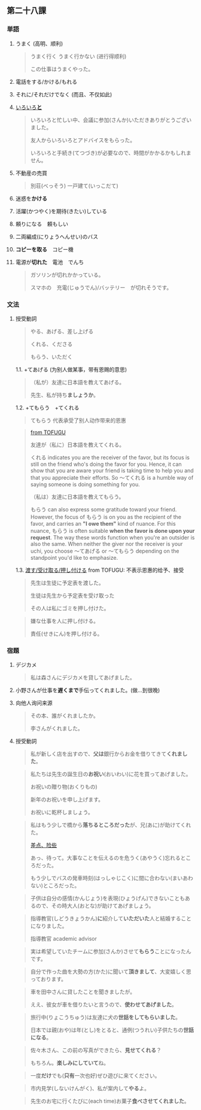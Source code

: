 ## 第二十八課

### 単語

1. うまく (高明、顺利)

    > うまく行く うまく行かない (进行得顺利)
    >
    > この仕事はうまくやった。

1. 電話をする/かける/もれる

1. それに/それだけでなく (而且、不仅如此)

1. [いろいろ**と**](https://metalife.co.jp/business-words/56/)

    > いろいろと忙しい中、会議に参加(さんか)いただきありがとうございました。
    >
    > 友人からいろいろとアドバイスをもらった。
    >
    > いろいろと手続き(てつづき)が必要なので、時間がかかるかもしれません。

1. 不動産の売買

    > 別荘(べっそう) 一戸建て(いっこだて) 

1. 迷惑を**かける**

1. 活躍(かつやく)を期待(きたい)している

1. 頼りになる　頼もしい

1. 二両編成(にりょうへんせい)のバス

1. **コピーを取る**　コピー機

1. 電源が**切れた**　電池　でんち

    > ガソリンが切れかかっている。
    >
    > スマホの　充電(じゅうでん)/バッテリー　が切れそうです。

### 文法

1. 授受動詞

    > やる、あげる、差し上げる
    > 
    > くれる、くださる
    >
    > もらう、いただく

    1.1. +てあげる (为别人做某事，带有恩赐的意思)

    > （私が）友達に日本語を教えてあげる。
    >
    > 先生、私が持ち**ましょうか**。

    1.2. +てもらう　+てくれる

    > てもらう 代表承受了别人动作带来的恩惠

    > [from TOFUGU](https://www.tofugu.com/japanese-grammar/kureru-ageru-morau/)
    >
    > 友達が（私に）日本語を教えてくれる。
    >
    > くれる indicates you are the receiver of the favor, but its focus is still on the friend who's doing the favor for you. Hence, it can show that you are aware your friend is taking time to help you and that you appreciate their efforts. So 〜てくれる is a humble way of saying someone is doing something for you.
    >
    > （私は）友達に日本語を教えてもらう。
    >
    > もらう can also express some gratitude toward your friend. However, the focus of もらう is on you as the recipient of the favor, and carries an **"I owe them"** kind of nuance. For this nuance, もらう is often suitable **when the favor is done upon your request**. The way these words function when you're an outsider is also the same. When neither the giver nor the receiver is your uchi, you choose 〜てあげる or 〜てもらう depending on the standpoint you'd like to emphasize.

    1.3. [渡す/受け取る/押し付ける](https://www.tofugu.com/japanese-grammar/kureru-ageru-morau/) from TOFUGU: 不表示恩惠的给予、接受

    > 先生は生徒に予定表を渡した。
    >
    > 生徒は先生から予定表を受け取った
    >
    > その人は私にゴミを押し付けた。

    > 嫌な仕事を人に押し付ける。
    >
    > 責任(せきにん)を押し付ける。




### 宿題

1. デジカメ

    > 私は森さんにデジカメを貸してあげました。

1. 小野さんが仕事を**遅くまで**手伝ってくれました。(做...到很晚)

1. 向他人询问来源
    
    > その本、誰がくれましたか。
    >
    > 李さんがくれました。

1. 授受動詞

    > 私が新しく店を出すので、**父は**銀行からお金を借りてきて**くれました**。

    > 私たちは先生の誕生日の**お祝い**(おいわい)に花を買ってあげました。
    >
    > お祝いの贈り物(おくりもの)
    >
    > 新年のお祝いを申し上げます。
    >
    > お祝いに乾杯しましょう。

    > 私はもう少しで橋から**落ちるところだった**が、兄(あに)が助けてくれた。
    >
    > [差点、险些](https://www.sigure.tw/learn-japanese/grammar/n3/66.php)
    >
    > あっ、待って。大事なことを伝えるのを危うく(あやうく)忘れるところだった。
    >
    > もう少しでバスの発車時刻(はっしゃじこく)に間に合わない(まいあわない)ところだった。

    > 子供は自分の感情(かんじょう)を表現(ひょうげん)できないこともあるので、その時大人(おとな)が助けてあげましょう。

    > 指導教官(しどうきょうかん)**に**紹介して**いただいた**人と結婚することになりました。
    >
    > 指導教官 academic advisor

    > 実は希望していたチームに参加(さんか)させて**もらう**ことになったんです。

    > 自分で作った曲を大勢の方(かた)に聞いて**頂きまして**、大変嬉しく思っております。

    > 車を田中さんに貸したことを聞きましたが。
    >
    > ええ、彼女が車を借りたいと言うので、**使わせてあげました**。

    > 旅行中(りょこうちゅう)は友達に犬の**世話をしてもらいました**。
    >
    > 日本では親(おや)は年(とし)をとると、通例(つうれい)子供たちの**世話になる**。

    > 佐々木さん、この前の写真ができたら、**見せてくれる**？
    >
    > もちろん。**楽しみにしていて**ね。

    > 一度**だけ**でも(**只有**一次也好)ぜひ遊びに来てください。

    > 市内見学(しないけんがく)、私が案内して**やる**よ。

    > 先生のお宅に行くたびに(each time)お菓子**食べさせてくれました**。
